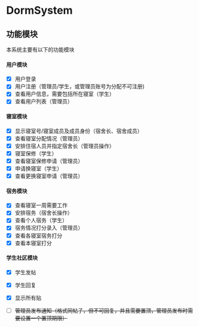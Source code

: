 # DormSystem

## 功能模块

本系统主要有以下的功能模块

#### 用户模块

- [x] 用户登录
- [x] 用户注册（管理员/学生，或管理员账号为分配不可注册)
- [x] 查看用户信息，需要包括所在寝室（学生）
- [x] 查看用户列表（管理员）

#### 寝室模块

- [x] 显示寝室号/寝室成员及成员身份（宿舍长、宿舍成员）
- [x] 查看寝室分配情况（管理员）
- [x] 安排住宿人员并指定宿舍长（管理员操作）
- [x] 寝室保修（学生）
- [x] 查看寝室保修申请（管理员）
- [x] 申请换寝室（学生）
- [x] 查看更换寝室申请（管理员）

#### 宿务模块

- [x] 查看寝室一周需要工作
- [x] 安排宿务（宿舍长操作）
- [x] 查看个人宿务（学生）
- [x] 宿务情况打分录入（管理员）
- [x] 查看各寝室宿务打分
- [x] 查看本寝室打分

#### 学生社区模块

- [x] 学生发帖
- [x] 学生回复
- [x] 显示所有贴
- [ ] ~~管理员发布通知（格式同帖子，但不可回复，并且需要置顶，管理员发布时需要设置一个置顶期限）~~

